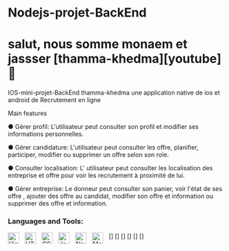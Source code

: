 # Nodejs-projet-BackEnd
# salut, nous somme monaem et jassser [thamma-khedma][youtube] 👋 
IOS-mini-projet-BackEnd
thamma-khedma
une application native de ios et android  de Recrutement en ligne

Main features

● Gérer profil: 
L'utilisateur peut consulter son profil et modifier ses informations personnelles. 


● Gérer candidature: 
L'utilisateur peut consulter les offre, planifier, participer, modifier ou supprimer un offre selon son role. 

● Consulter localisation: 
L' utilisateur peut consulter les localisation des entreprise et offre pour voir les recrutement à proximité de lui. 

● Gérer entreprise: 
Le donneur peut consulter son panier, voir l'état de ses offre , 
ajouter des offre au candidat, modifier son offre et information ou supprimer des offre et information. 

### Languages and Tools:

[<img align="left" alt="Visual Studio Code" width="26px" src="https://cdn.jsdelivr.net/gh/devicons/devicon/icons/vscode/vscode-original.svg" style="padding-right:10px;" />]
[<img align="left" alt="HTML5" width="26px" src="https://cdn.jsdelivr.net/gh/devicons/devicon/icons/html5/html5-original.svg" style="padding-right:10px;" />]
[<img align="left" alt="CSS3" width="26px" src="https://cdn.jsdelivr.net/gh/devicons/devicon/icons/css3/css3-original.svg" style="padding-right:10px;" />]
[<img align="left" alt="JavaScript" width="26px" src="https://cdn.jsdelivr.net/gh/devicons/devicon/icons/javascript/javascript-original.svg" style="padding-right:10px;" />]
[<img align="left" alt="Node.js" width="26px" src="https://cdn.jsdelivr.net/gh/devicons/devicon/icons/nodejs/nodejs-original.svg" style="padding-right:10px;" />]
[<img align="left" alt="MongoDB" width="26px" src="https://cdn.jsdelivr.net/gh/devicons/devicon/icons/mongodb/mongodb-original.svg" style="padding-right:10px;" />]


